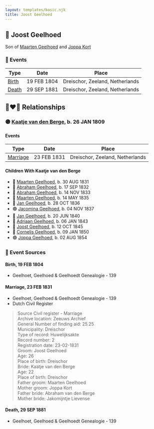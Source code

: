 ```yaml
---
layout: templates/basic.njk
title: Joost Geelhoed
---
```

## 🔵 Joost Geelhoed

Son of [Maarten Geelhoed](/people/3/33889936) and [Joppa Kort](/people/5/56906995)

### 📆 Events

Type | Date | Place
------ | ------ | ------
[Birth](#event-9087e55b-26c5-4170-bf2d-c676ad19f015) | 19 FEB 1804 | Dreischor, Zeeland, Netherlands
[Death](#event-9febc4dc-fe5f-4683-a6fc-33f3aea7f295) | 29 SEP 1881 | Dreischor, Zeeland, Netherlands

## 👩‍❤️‍👨 Relationships

### 🟣 [Kaatje van den Berge](/people/3/32271874), b. 26 JAN 1809

#### Events

Type | Date | Place
------ | ------ | ------
[Marriage](#event-429c96fc-587f-49a9-9085-7f5f5a72b50b) | 23 FEB 1831 | Dreischor, Zeeland, Netherlands
#### Children With Kaatje van den Berge
* 🔵 [Maarten Geelhoed](/people/5/57272382), b. 30 AUG 1831
* 🔵 [Abraham Geelhoed](/people/1/12826628), b. 17 SEP 1832
* 🔵 [Abraham Geelhoed](/people/9/990506), b. 14 NOV 1833
* 🔵 [Maarten Geelhoed](/people/2/23159760), b. 14 MAY 1835
* 🔵 [Jan Geelhoed](/people/2/29775472), b. 28 OCT 1836
* 🟣 [Jacomina Geelhoed](/people/3/37405220), b. 04 NOV 1837
* 🔵 [Jan Geelhoed](/people/6/66365467), b. 20 JUN 1840
* 🔵 [Adriaan Geelhoed](/people/8/86821084), b. 06 JAN 1843
* 🔵 [Joost Geelhoed](/people/7/73673934), b. 12 OCT 1845
* 🔵 [Cornelis Geelhoed](/people/1/16991740), b. 09 JAN 1850
* 🟣 [Joppa Geelhoed](/people/6/60925262), b. 02 AUG 1854
### 📰 Event Sources

#### <a id="event-9087e55b-26c5-4170-bf2d-c676ad19f015"></a> Birth, 19 FEB 1804
* Geelhoet, Geelhoed & Geelhoedt Genealogie  - 139

#### <a id="event-429c96fc-587f-49a9-9085-7f5f5a72b50b"></a> Marriage, 23 FEB 1831
* Geelhoet, Geelhoed & Geelhoedt Genealogie  - 139
* Dutch Civil Register
>   
  > Source Civil register - Marriage  
  > Archive location: Zeeuws Archief  
  > General Number of finding aid: 25.25  
  > Municipality: Dreischor  
  > Type of record: Huwelijksakte  
  > Record number: 2  
  > Registration date: 23-02-1831  
  > Groom: Joost Geelhoed  
  > Age: 26  
  > Place of birth: Dreischor  
  > Bride: Kaatje van den Berge  
  > Age: 22  
  > Place of birth: Dreischor  
  > Father groom: Maarten Geelhoed  
  > Mother groom: Joppa Kort  
  > Father bride: Abraham van den Berge  
  > Mother bride: Jakomijntje Lievense
#### <a id="event-9febc4dc-fe5f-4683-a6fc-33f3aea7f295"></a> Death, 29 SEP 1881
* Geelhoet, Geelhoed & Geelhoedt Genealogie  - 139
